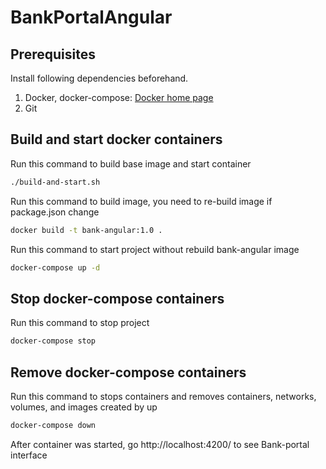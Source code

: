# BankPortalAngular

## Prerequisites

Install following dependencies beforehand.

1. Docker, docker-compose:
[Docker home page](https://docs.docker.com/get-docker/)
2. Git

## Build and start docker containers

Run this command to build base image and start container

```bash
./build-and-start.sh
```

Run this command to build image, you need to re-build image if package.json change

```bash
docker build -t bank-angular:1.0 .
```

Run this command to start project without rebuild bank-angular image

```bash
docker-compose up -d
```

## Stop docker-compose containers

Run this command to stop project

```bash
docker-compose stop
```

## Remove docker-compose containers

Run this command to stops containers and removes containers, networks, volumes, and images created by up

```bash
docker-compose down
```

After container was started, go http://localhost:4200/ to see Bank-portal interface
